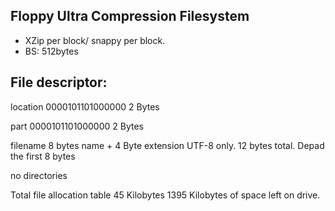 Floppy Ultra Compression Filesystem
---

- XZip per block/ snappy per block.
- BS: 512bytes


File descriptor:
---

location 0000101101000000 2 Bytes

part 0000101101000000 2 Bytes

filename 8 bytes name + 4 Byte extension UTF-8 only. 12 bytes total. Depad the first 8 bytes

no directories

Total file allocation table 45     Kilobytes
                            1395   Kilobytes of space left on drive.
